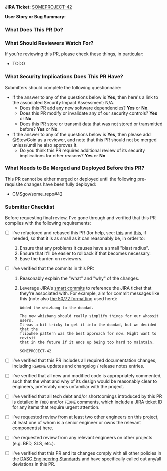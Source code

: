 <!--
You've got a Pull Request you want to submit? Awesome!
This PR template is here to help ensure you're setup for success:
  please fill it out to help ensure that your PR is complete and ready for approval.
-->

**JIRA Ticket:**
[SOMEPROJECT-42](https://jira.cms.gov/browse/SOMEPROJECT-42)

**User Story or Bug Summary:**
<!-- Please copy-paste the brief user story or bug description that this PR is intended to address. -->


### What Does This PR Do?

<!--
Add detailed discussion of changes here
This is likely a summary, or the complete contents, of your commit messages.
-->


### What Should Reviewers Watch For?

If you're reviewing this PR, please check these things, in particular:

* TODO

<!--
Add some items to the list above, or remove the entire section if it doesn't apply for some reason.

Common items include:
* Is this likely to address the goals expressed in the user story?
* Are any additional documentation updates needed?
* Are there any unhandled and/or untested edge cases you can think of?
* Is user input properly sanitized & handled?
* Does this make any backwards-incompatible changes that might break end user clients?
* Can you find any bugs if you run the code locally and test it manually?
-->


### What Security Implications Does This PR Have?

Submitters should complete the following questionnaire:

* If the answer to any of the questions below is **Yes**, then here's a link to the associated Security Impact Assessment: N/A.
    * Does this PR add any new software dependencies? **Yes** or **No**.
    * Does this PR modify or invalidate any of our security controls? **Yes** or **No**.
    * Does this PR store or transmit data that was not stored or transmitted before? **Yes** or **No**.
* If the answer to any of the questions below is **Yes**, then please add @StewGoin as a reviewer, and note that this PR should not be merged unless/until he also approves it.
    * Do you think this PR requires additional review of its security implications for other reasons? **Yes** or **No**.


### What Needs to Be Merged and Deployed Before this PR?

This PR cannot be either merged or deployed until the following pre-requisite changes have been fully deployed:

* CMSgov/some_repo#42

<!--
Add some items to the list above, or remove the entire section if it doesn't apply.

Common items include:
* Database migrations (which should always go out in PRs by themselves, to reduce risk).
* New features in external dependencies (e.g. BFD).
-->


### Submitter Checklist

Before requesting final review, I've gone through and verified that this PR complies with the following requirements:

* [ ] I've refactored and rebased this PR (for help, see: [this](https://dev.to/maxwell_dev/the-git-rebase-introduction-i-wish-id-had) and [this](https://raphaelfabeni.com/git-editing-commits-part-1/), if needed, so that it is as small as it can reasonably be, in order to:
    1. Ensure that any problems it causes have a small "blast radius".
    2. Ensure that it'll be easier to rollback if that becomes necessary.
    3. Ease the burden on reviewers.
* [ ] I've verified that the commits in this PR:
    1. Reasonably explain the "what" and "why" of the changes.
    2. Leverage JIRA's [smart commits](https://confluence.atlassian.com/jirasoftwarecloud/processing-issues-with-smart-commits-788960027.html) to reference the JIRA ticket that they're associated with. For example, aim for commit messages like this (note also [the 50/72 formatting](https://stackoverflow.com/q/2290016) used here):
        
        ```
        Added the whizbang to the doodad.

        The new whizbang should really simplify things for our whoosit users.
        It was a bit tricky to get it into the doodad, but we decided that the
        flipwhee pattern was the best approach for now. Might want to revisit
        that in the future if it ends up being too hard to maintain.

        SOMEPROJECT-42
        ```
        
* [ ] I've verified that this PR includes all required documentation changes, including `README` updates and changelog / release notes entries.
* [ ] I've verified that all new and modified code is appropriately commented, such that the what and why of its design would be reasonably clear to engineers, preferably ones unfamiliar with the project.
* [ ] I've verified that all tech debt and/or shortcomings introduced by this PR is detailed in `TODO` and/or `FIXME` comments, which include a JIRA ticket ID for any items that require urgent attention.
* [ ] I've requested review from at least two other engineers on this project, at least one of whom is a senior engineer or owns the relevant component(s) here.
* [ ] I've requested review from any relevant engineers on other projects (e.g. BFD, SLS, etc.).
* [ ] I've verified that this PR and its changes comply with all other policies in the [DASG Engineering Standards](../policies/engineering_standards.md) and have specifically called out any/all deviations in this PR.
